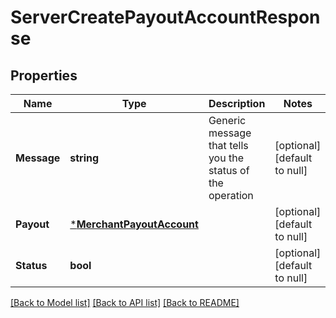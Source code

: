 # ServerCreatePayoutAccountResponse

## Properties
Name | Type | Description | Notes
------------ | ------------- | ------------- | -------------
**Message** | **string** | Generic message that tells you the status of the operation | [optional] [default to null]
**Payout** | [***MerchantPayoutAccount**](merchant.PayoutAccount.md) |  | [optional] [default to null]
**Status** | **bool** |  | [optional] [default to null]

[[Back to Model list]](../README.md#documentation-for-models) [[Back to API list]](../README.md#documentation-for-api-endpoints) [[Back to README]](../README.md)

